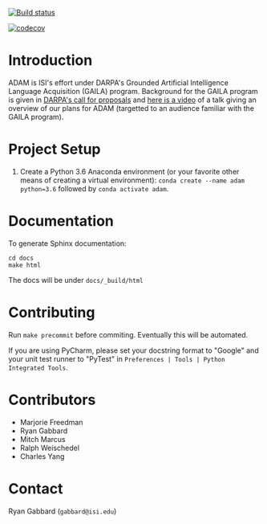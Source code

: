 
[![Build status](https://travis-ci.com/isi-vista/adam.svg?branch=master)](https://travis-ci.com/isi-vista/adam.svg?branch=master)

[![codecov](https://codecov.io/gh/isi-vista/adam/branch/master/graph/badge.svg)](https://codecov.io/gh/isi-vista/adam)

# Introduction

ADAM is ISI's effort under DARPA's Grounded Artificial Intelligence Language Acquisition (GAILA) program.  Background for the GAILA program is given in [DARPA's call for proposals](https://www.fbo.gov/utils/view?id=b084633eb2501d60932bb77bf5ffb192) and [here is a video](https://youtu.be/xGsIKHKqKdw) of a talk giving an overview of our plans for ADAM (targetted to an audience familiar with the GAILA program).

# Project Setup

1. Create a Python 3.6 Anaconda environment (or your favorite other means of creating a virtual environment): `conda create --name adam python=3.6` followed by `conda activate adam`.

# Documentation

To generate Sphinx documentation:
```
cd docs
make html
```

The docs will be under `docs/_build/html`

# Contributing

Run `make precommit` before commiting.  Eventually this will be automated.

If you are using PyCharm, please set your docstring format to "Google" and your unit test runner to "PyTest" in
`Preferences | Tools | Python Integrated Tools`.

# Contributors

* Marjorie Freedman
* Ryan Gabbard
* Mitch Marcus
* Ralph Weischedel
* Charles Yang

# Contact

Ryan Gabbard (`gabbard@isi.edu`)
